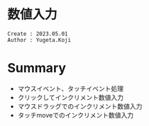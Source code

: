 数値入力
===
```
Create : 2023.05.01
Author : Yugeta.Koji
```

# Summary
- マウスイベント、タッチイベント処理
- クリックしてインクリメント数値入力
- マウスドラッグでのインクリメント数値入力
- タッチmoveでのインクリメント数値入力
